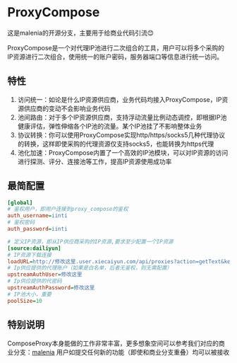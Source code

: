 # ProxyCompose
这是malenia的开源分支，主要用于给商业代码引流😊

ProxyCompose是一个对代理IP池进行二次组合的工具，用户可以将多个采购的IP资源进行二次组合，使用统一的账户密码，服务器端口等信息进行统一访问。

## 特性

1. 访问统一：如论是什么IP资源供应商，业务代码均接入ProxyCompose，IP资源供应商的变动不会影响业务代码
2. 池间路由：对于多个IP资源供应商，支持浮动流量比例动态调控，即根据IP池健康评估，弹性伸缩各个IP池的流量。某个IP池挂了不影响整体业务
3. 协议转换：你可以使用ProxyCompose实现http/https/socks5几种代理协议的转换，这样即使采购的代理资源仅支持socks5，也能转换为https代理
4. 池化加速：ProxyCompose内置了一个高效的IP池模块，可以对IP资源的访问进行探测、评分、连接池等工作，提高IP资源使用成功率


## 最简配置
```ini
[global]
# 鉴权用户，即用户连接到proxy_compose的鉴权
auth_username=iinti
# 鉴权密码
auth_password=iinti

# 定义IP资源，即从IP供应商采购的IP资源,要求至少配置一个IP资源
[source:dailiyun]
# IP资源下载连接
loadURL=http://修改这里.user.xiecaiyun.com/api/proxies?action=getText&key=修改这里&count=修改这里&word=&rand=false&norepeat=false&detail=false&ltime=0
# Ip供应提供的代理账户（如果是白名单，后者无鉴权，则无需配置）
upstreamAuthUser=修改这里
# Ip供应提供的代密码
upstreamAuthPassword=修改这里
# IP池大小，重要
poolSize=10
```
## 特别说明
ComposeProxy本身能做的工作非常丰富，更多想象空间可以参考我们对应的商业分支：[malenia](https://malenia.iinti.cn/malenia-doc/)
用户如提交任何新的功能（即使和商业分支重叠）均可以被接收